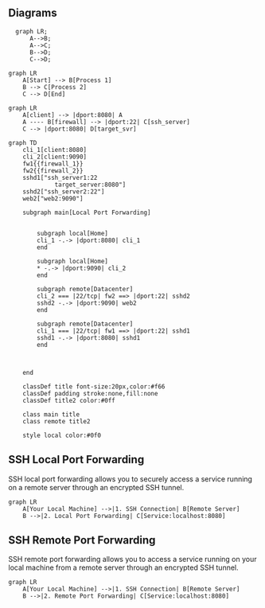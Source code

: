 ## Diagrams

```mermaid
  graph LR;
      A-->B;
      A-->C;
      B-->D;
      C-->D;
```

```mermaid
graph LR
    A[Start] --> B[Process 1]
    B --> C[Process 2]
    C --> D[End]
```

```mermaid
graph LR
    A[client] --> |dport:8080| A
    A ---- B[firewall] --> |dport:22| C[ssh_server]
    C --> |dport:8080| D[target_svr]
```

```mermaid
graph TD
    cli_1[client:8080]
    cli_2[client:9090]
    fw1{{firewall_1}}
    fw2{{firewall_2}}
    sshd1["ssh_server1:22
             target_server:8080"]
    sshd2["ssh_server2:22"]
    web2["web2:9090"]
 
    subgraph main[Local Port Forwarding]
      

        subgraph local[Home]
        cli_1 -.-> |dport:8080| cli_1
        end

        subgraph local[Home]
        * -.-> |dport:9090| cli_2
        end
     
        subgraph remote[Datacenter]
        cli_2 === |22/tcp| fw2 ==> |dport:22| sshd2
        sshd2 -.-> |dport:9090| web2
        end

        subgraph remote[Datacenter]
        cli_1 === |22/tcp| fw1 ==> |dport:22| sshd1
        sshd1 -.-> |dport:8080| sshd1
        end

      

    end 

    classDef title font-size:20px,color:#f66
    classDef padding stroke:none,fill:none
    classDef title2 color:#0ff

    class main title
    class remote title2

    style local color:#0f0
```


## SSH Local Port Forwarding

SSH local port forwarding allows you to securely access a service running on a remote server through an encrypted SSH tunnel.

```mermaid
graph LR
    A[Your Local Machine] -->|1. SSH Connection| B[Remote Server]
    B -->|2. Local Port Forwarding| C[Service:localhost:8080]
```

## SSH Remote Port Forwarding

SSH remote port forwarding allows you to access a service running on your local machine from a remote server through an encrypted SSH tunnel.

```mermaid
graph LR
    A[Your Local Machine] -->|1. SSH Connection| B[Remote Server]
    B -->|2. Remote Port Forwarding| C[Service:localhost:8080]
```

